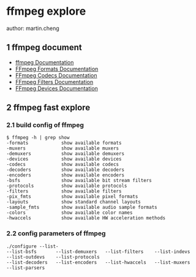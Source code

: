 # ffmpeg explore

author: martin.cheng

## 1 ffmpeg document

* [ffmpeg Documentation](https://ffmpeg.org/ffmpeg.html)
* [FFmpeg Formats Documentation](https://ffmpeg.org/ffmpeg-formats.html)
* [FFmpeg Codecs Documentation](https://ffmpeg.org/ffmpeg-codecs.html)
* [FFmpeg Filters Documentation](https://ffmpeg.org/ffmpeg-filters.html)
* [FFmpeg Devices Documentation](https://ffmpeg.org/ffmpeg-devices.html)

## 2 ffmpeg fast explore

### 2.1 build config of ffmpeg

```shell
$ ffmpeg -h | grep show
-formats            show available formats
-muxers             show available muxers
-demuxers           show available demuxers
-devices            show available devices
-codecs             show available codecs
-decoders           show available decoders
-encoders           show available encoders
-bsfs               show available bit stream filters
-protocols          show available protocols
-filters            show available filters
-pix_fmts           show available pixel formats
-layouts            show standard channel layouts
-sample_fmts        show available audio sample formats
-colors             show available color names
-hwaccels           show available HW acceleration methods
```

### 2.2 config parameters of ffmpeg

```shell
./configure --list-
--list-bsfs       --list-demuxers   --list-filters    --list-indevs     --list-outdevs    --list-protocols 
--list-decoders   --list-encoders   --list-hwaccels   --list-muxers     --list-parsers
```
